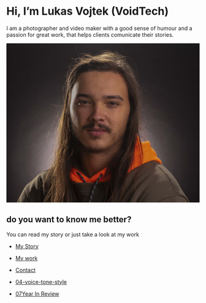 # Hi, I’m Lukas Vojtek (VoidTech)
I am a photographer and video maker with a good sense of humour and a passion for great work, that helps clients comunicate their stories.

![Hi thats me](/portret2.jpg) 
## do you want to know me better?
You can read my story or just take a look at my work

- [My Story](/aboutme.md) <!-- Step out of this folder and link to your home page. See: Step 2 -->
- [My work](/work.md)

- [Contact](Contact.md)


- [04-voice-tone-style](04-voice-tone-style.md)
- [07Year In Review](07-year-in-review.md)


